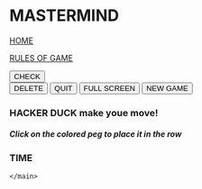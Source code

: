 <!doctype html>
<html>
  <head>
    <title> Mastermind </title>
  </head>
  <body>
    <main>
      <h1> MASTERMIND</h1>
      <p><a href="#">HOME</a> </p>
      <p><a href="#">RULES OF GAME</a> </p
        <form action="/check" method="get">
                            <button type="submit">CHECK</button>
        <form action="/delete" method="get">
                            <button type="submit">DELETE</button>
        <form action="/quit" method="get">
                            <button type="submit">QUIT</button>
        <form action="/full-screen" method="get">
                            <button type="submit">FULL SCREEN</button>
        <form action="/newgame" method="get">
                            <button type="submit">NEW GAME</button>
       <h3> HACKER DUCK make youe move!</h3> 
       <h5> Click on the colored peg to place it in the row </h5>
       <h3> TIME </h3>
          
    </main>
  </body>
</html>
